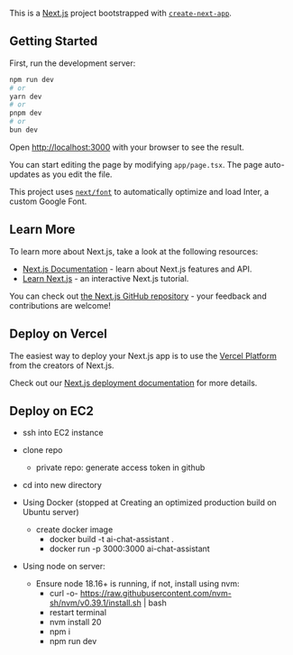 This is a [Next.js](https://nextjs.org/) project bootstrapped with [`create-next-app`](https://github.com/vercel/next.js/tree/canary/packages/create-next-app).

## Getting Started

First, run the development server:

```bash
npm run dev
# or
yarn dev
# or
pnpm dev
# or
bun dev
```

Open [http://localhost:3000](http://localhost:3000) with your browser to see the result.

You can start editing the page by modifying `app/page.tsx`. The page auto-updates as you edit the file.

This project uses [`next/font`](https://nextjs.org/docs/basic-features/font-optimization) to automatically optimize and load Inter, a custom Google Font.

## Learn More

To learn more about Next.js, take a look at the following resources:

- [Next.js Documentation](https://nextjs.org/docs) - learn about Next.js features and API.
- [Learn Next.js](https://nextjs.org/learn) - an interactive Next.js tutorial.

You can check out [the Next.js GitHub repository](https://github.com/vercel/next.js/) - your feedback and contributions are welcome!

## Deploy on Vercel

The easiest way to deploy your Next.js app is to use the [Vercel Platform](https://vercel.com/new?utm_medium=default-template&filter=next.js&utm_source=create-next-app&utm_campaign=create-next-app-readme) from the creators of Next.js.

Check out our [Next.js deployment documentation](https://nextjs.org/docs/deployment) for more details.

## Deploy on EC2

- ssh into EC2 instance
- clone repo 
  - private repo: generate access token in github
- cd into new directory
- Using Docker (stopped at Creating an optimized production build on Ubuntu server)
  - create docker image
    - docker build -t ai-chat-assistant .
    - docker run -p 3000:3000 ai-chat-assistant 

- Using node on server:
  - Ensure node 18.16+ is running, if not, install using nvm:
    - curl -o- https://raw.githubusercontent.com/nvm-sh/nvm/v0.39.1/install.sh | bash
    - restart terminal
    - nvm install 20
    - npm i
    - npm run dev
    
